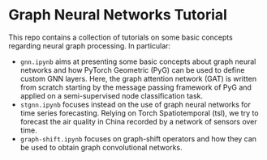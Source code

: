 # Graph Neural Networks Tutorial

This repo contains a collection of tutorials on some basic concepts regarding neural graph processing. In particular: 

- `gnn.ipynb` aims at presenting some basic concepts about graph neural networks and how PyTorch Geometric (PyG) can be used to define custom GNN layers. Here, the graph attention network (GAT) is written from scratch starting by the message passing framework of PyG and applied on a semi-supervised node classification task.
- `stgnn.ipynb` focuses instead on the use of graph neural networks for time series forecasting. Relying on Torch Spatiotemporal (tsl), we try to forecast the air quality in China recorded by a network of sensors over time. 
- `graph-shift.ipynb` focuses on graph-shift operators and how they can be used to obtain graph convolutional networks. 
